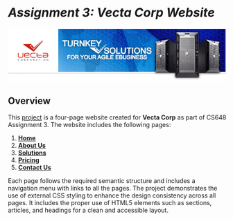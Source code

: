 # _**Assignment 3: Vecta Corp Website**_

![Logo](https://github.com/hareesh-cs/CS-648-Assignment-3/blob/main/Part%202/images/header.gif?raw=true)

## Overview

This [project](https://github.com/hareesh-cs/CS-648-Assignment-3) is a four-page website created for **Vecta Corp** as part of CS648 Assignment 3. The website includes the following pages:

1. **[Home](https://github.com/hareesh-cs/CS-648-Assignment-3/blob/main/Part%202/index.html)**
2. **[About Us](https://github.com/hareesh-cs/CS-648-Assignment-3/blob/main/part%202/aboutus.html)**
3. **[Solutions](https://github.com/hareesh-cs/CS-648-Assignment-3/blob/main/part%202/solutions.html)**
4. **[Pricing](https://github.com/hareesh-cs/CS-648-Assignment-3/blob/main/part%202/pricing.html)**
5. **[Contact Us](https://github.com/hareesh-cs/CS-648-Assignment-3/blob/main/part%202/contactus.html)**

Each page follows the required semantic structure and includes a navigation menu with links to all the pages. The project demonstrates the use of external CSS styling to enhance the design consistency across all pages. It includes the proper use of HTML5 elements such as sections, articles, and headings for a clean and accessible layout.

